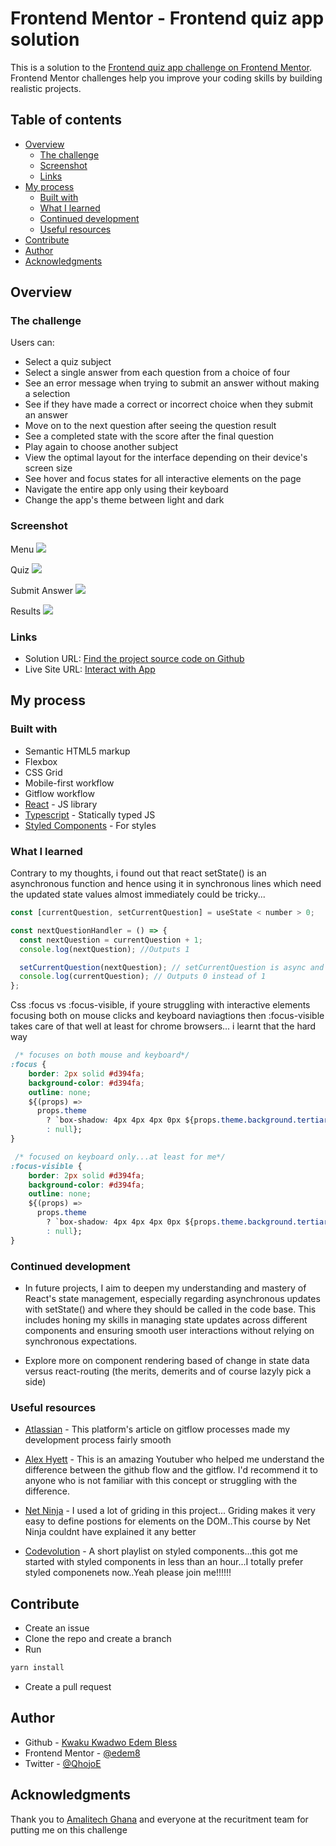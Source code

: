 # Frontend Mentor - Frontend quiz app solution

This is a solution to the [Frontend quiz app challenge on Frontend Mentor](https://www.frontendmentor.io/challenges/frontend-quiz-app-BE7xkzXQnU). Frontend Mentor challenges help you improve your coding skills by building realistic projects.

## Table of contents

- [Overview](#overview)
  - [The challenge](#the-challenge)
  - [Screenshot](#screenshot)
  - [Links](#links)
- [My process](#my-process)
  - [Built with](#built-with)
  - [What I learned](#what-i-learned)
  - [Continued development](#continued-development)
  - [Useful resources](#useful-resources)
- [Contribute](#contribute)
- [Author](#author)
- [Acknowledgments](#acknowledgments)

## Overview

### The challenge

Users can:

- Select a quiz subject
- Select a single answer from each question from a choice of four
- See an error message when trying to submit an answer without making a selection
- See if they have made a correct or incorrect choice when they submit an answer
- Move on to the next question after seeing the question result
- See a completed state with the score after the final question
- Play again to choose another subject
- View the optimal layout for the interface depending on their device's screen size
- See hover and focus states for all interactive elements on the page
- Navigate the entire app only using their keyboard
- Change the app's theme between light and dark

### Screenshot

Menu
![](./screenshots/menu.png)

Quiz
![](./screenshots/quiz.png)

Submit Answer
![](./screenshots/submit.png)

Results
![](./screenshots/score.png)

### Links

- Solution URL: [Find the project source code on Github](https://github.com/edem8/quizend)
- Live Site URL: [Interact with App](https://techquiz-six.vercel.app/)

## My process

### Built with

- Semantic HTML5 markup
- Flexbox
- CSS Grid
- Mobile-first workflow
- Gitflow workflow
- [React](https://reactjs.org/) - JS library
- [Typescript](https://typescriptlang.org/) - Statically typed JS
- [Styled Components](https://styled-components.com/) - For styles

### What I learned

Contrary to my thoughts, i found out that react setState() is an asynchronous function and hence using it in synchronous lines which need the updated state values almost immediately could be tricky...

```js
const [currentQuestion, setCurrentQuestion] = useState < number > 0;

const nextQuestionHandler = () => {
  const nextQuestion = currentQuestion + 1;
  console.log(nextQuestion); //Outputs 1

  setCurrentQuestion(nextQuestion); // setCurrentQuestion is async and hence doesnt update right away
  console.log(currentQuestion); // Outputs 0 instead of 1
};
```

Css :focus vs :focus-visible, if youre struggling with interactive elements focusing both on mouse clicks and keyboard naviagtions then :focus-visible takes care of that well at least for chrome browsers... i learnt that the hard way

```css
 /* focuses on both mouse and keyboard*/
:focus {
    border: 2px solid #d394fa;
    background-color: #d394fa;
    outline: none;
    ${(props) =>
      props.theme
        ? `box-shadow: 4px 4px 4px 0px ${props.theme.background.tertiary}`
        : null};
}

 /* focused on keyboard only...at least for me*/
:focus-visible {
    border: 2px solid #d394fa;
    background-color: #d394fa;
    outline: none;
    ${(props) =>
      props.theme
        ? `box-shadow: 4px 4px 4px 0px ${props.theme.background.tertiary}`
        : null};
}
```


### Continued development

- In future projects, I aim to deepen my understanding and mastery of React's state management, especially regarding asynchronous updates with setState() and where they should be called in the code base. This includes honing my skills in managing state updates across different components and ensuring smooth user interactions without relying on synchronous expectations.

- Explore more on component rendering based of change in state data versus react-routing (the merits, demerits and of course lazyly pick a side)


### Useful resources

- [Atlassian](https://www.atlassian.com/git/tutorials/comparing-workflows/feature-branch-workflow) - This platform's article on gitflow processes made my development process fairly smooth

- [Alex Hyett](https://youtu.be/hG_P6IRAjNQ?si=ScqUkzTddd66n_pR) - This is an amazing Youtuber who helped me understand the difference between the github flow and the gitflow. I'd recommend it to anyone who is not familiar with this concept or struggling with the difference.

- [Net Ninja](https://youtube.com/playlist?list=PL4cUxeGkcC9itC4TxYMzFCfveyutyPOCY&si=iAXwNT0rzIlpICuz) - I used a lot of griding in this project... Griding makes it very easy to define postions for elements on the DOM..This course by Net Ninja couldnt have explained it any better

- [Codevolution](https://youtube.com/playlist?list=PLC3y8-rFHvwgu-G08-7ovbN9EyhF_cltM&si=bMkfxYbtDfXxc3SV) - A short playlist on styled components...this got me started with styled components in less than an hour...I totally prefer styled componenets now..Yeah please join me!!!!!!


## Contribute

- Create an issue
- Clone the repo and create a branch
- Run 
```sh
yarn install
```
- Create a pull request

## Author

- Github - [Kwaku Kwadwo Edem Bless](https://github.com/edem8)
- Frontend Mentor - [@edem8](https://www.frontendmentor.io/profile/edem8)
- Twitter - [@QhojoE](https://www.twitter.com/eDlaWss)

## Acknowledgments

Thank you to [Amalitech Ghana](https://amalitech.org/) and everyone at the recuritment team for putting me on this challenge
